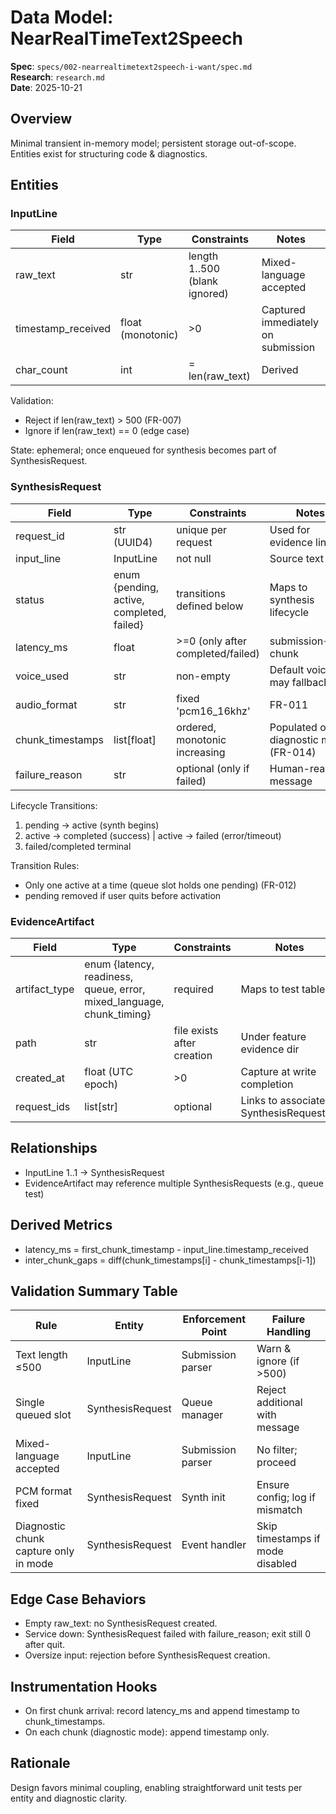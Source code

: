 # Data Model: NearRealTimeText2Speech

**Spec**: `specs/002-nearrealtimetext2speech-i-want/spec.md`  
**Research**: `research.md`  
**Date**: 2025-10-21

## Overview
Minimal transient in-memory model; persistent storage out-of-scope. Entities exist for structuring code & diagnostics.

## Entities

### InputLine
| Field | Type | Constraints | Notes |
|-------|------|------------|-------|
| raw_text | str | length 1..500 (blank ignored) | Mixed-language accepted |
| timestamp_received | float (monotonic) | >0 | Captured immediately on submission |
| char_count | int | = len(raw_text) | Derived |

Validation:
- Reject if len(raw_text) > 500 (FR-007)
- Ignore if len(raw_text) == 0 (edge case)

State: ephemeral; once enqueued for synthesis becomes part of SynthesisRequest.

### SynthesisRequest
| Field | Type | Constraints | Notes |
|-------|------|------------|-------|
| request_id | str (UUID4) | unique per request | Used for evidence linking |
| input_line | InputLine | not null | Source text |
| status | enum {pending, active, completed, failed} | transitions defined below | Maps to synthesis lifecycle |
| latency_ms | float | >=0 (only after completed/failed) | submission→first chunk |
| voice_used | str | non-empty | Default voice; may fallback |
| audio_format | str | fixed 'pcm16_16khz' | FR-011 |
| chunk_timestamps | list[float] | ordered, monotonic increasing | Populated only in diagnostic mode (FR-014) |
| failure_reason | str | optional (only if failed) | Human-readable message |

Lifecycle Transitions:
1. pending → active (synth begins)
2. active → completed (success) | active → failed (error/timeout)
3. failed/completed terminal

Transition Rules:
- Only one active at a time (queue slot holds one pending) (FR-012)
- pending removed if user quits before activation

### EvidenceArtifact
| Field | Type | Constraints | Notes |
|-------|------|------------|-------|
| artifact_type | enum {latency, readiness, queue, error, mixed_language, chunk_timing} | required | Maps to test table |
| path | str | file exists after creation | Under feature evidence dir |
| created_at | float (UTC epoch) | >0 | Capture at write completion |
| request_ids | list[str] | optional | Links to associated SynthesisRequest(s) |

## Relationships
- InputLine 1..1 → SynthesisRequest
- EvidenceArtifact may reference multiple SynthesisRequests (e.g., queue test)

## Derived Metrics
- latency_ms = first_chunk_timestamp - input_line.timestamp_received
- inter_chunk_gaps = diff(chunk_timestamps[i] - chunk_timestamps[i-1])

## Validation Summary Table
| Rule | Entity | Enforcement Point | Failure Handling |
|------|--------|-------------------|------------------|
| Text length ≤500 | InputLine | Submission parser | Warn & ignore (if >500) |
| Single queued slot | SynthesisRequest | Queue manager | Reject additional with message |
| Mixed-language accepted | InputLine | Submission parser | No filter; proceed |
| PCM format fixed | SynthesisRequest | Synth init | Ensure config; log if mismatch |
| Diagnostic chunk capture only in mode | SynthesisRequest | Event handler | Skip timestamps if mode disabled |

## Edge Case Behaviors
- Empty raw_text: no SynthesisRequest created.
- Service down: SynthesisRequest failed with failure_reason; exit still 0 after quit.
- Oversize input: rejection before SynthesisRequest creation.

## Instrumentation Hooks
- On first chunk arrival: record latency_ms and append timestamp to chunk_timestamps.
- On each chunk (diagnostic mode): append timestamp only.

## Rationale
Design favors minimal coupling, enabling straightforward unit tests per entity and diagnostic clarity.
